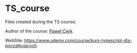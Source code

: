 # TS_course

Files created during the TS course;

Author of the course: [Paweł Ćwik](https://www.udemy.com/user/pawel-cwik/)

WebSite: <https://www.udemy.com/course/kurs-typescript-dla-poczatkujacych>
